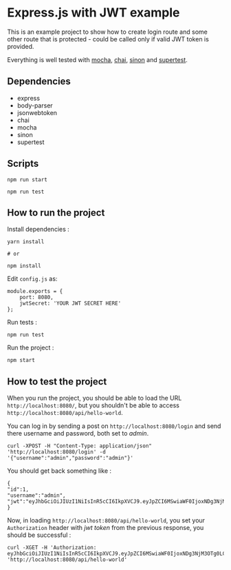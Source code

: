# Express.js with JWT example

This is an example project to show how to create login route and some other
route that is protected - could be called only if valid JWT token is provided.

Everything is well tested with [mocha](https://mochajs.org), [chai](http://chaijs.com), [sinon](http://sinonjs.org) and [supertest](https://github.com/visionmedia/supertest).

## Dependencies

-   express
-   body-parser
-   jsonwebtoken
-   chai
-   mocha
-   sinon
-   supertest

## Scripts

`npm run start`

`npm run test`

## How to run the project

Install dependencies :

```
yarn install

# or

npm install
```

Edit `config.js` as:

```
module.exports = {
    port: 8080,
    jwtSecret: 'YOUR JWT SECRET HERE'
};
```

Run tests :

```
npm run test
```

Run the project :

```
npm start
```

## How to test the project

When you run the project, you should be able to load the URL `http://localhost:8080/`, but you shouldn't be able to access `http://localhost:8080/api/hello-world`.

You can log in by sending a post on `http://localhost:8080/login` and send there username and password, both set to _admin_.

```
curl -XPOST -H "Content-Type: application/json" 'http://localhost:8080/login' -d '{"username":"admin","password":"admin"}'
```

You should get back something like :

```
{
"id":1,
"username":"admin",
"jwt":"eyJhbGciOiJIUzI1NiIsInR5cCI6IkpXVCJ9.eyJpZCI6MSwiaWF0IjoxNDg3NjM3OTg0LCJleHAiOjE0ODc2NDE1ODR9.1jMwROveQeR64baJOPdZV4SdpmKKVRvgPg0wJX9sHnI"
}
```

Now, in loading `http://localhost:8080/api/hello-world`, you set your `Authorization` header with _jwt token_ from the previous response, you should be successful :

```
curl -XGET -H 'Authorization: eyJhbGciOiJIUzI1NiIsInR5cCI6IkpXVCJ9.eyJpZCI6MSwiaWF0IjoxNDg3NjM3OTg0LCJleHAiOjE0ODc2NDE1ODR9.1jMwROveQeR64baJOPdZV4SdpmKKVRvgPg0wJX9sHnI' 'http://localhost:8080/api/hello-world'
```
